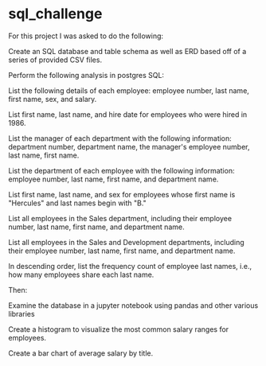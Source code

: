 # sql_challenge
For this project I was asked to do the following:


Create an SQL database and table schema as well as ERD based off of a series of provided CSV files.

Perform the following analysis in postgres SQL:

List the following details of each employee: employee number, last name, first name, sex, and salary.

List first name, last name, and hire date for employees who were hired in 1986.

List the manager of each department with the following information: department number, department name, the manager's employee number, last name, first name.

List the department of each employee with the following information: employee number, last name, first name, and department name.

List first name, last name, and sex for employees whose first name is "Hercules" and last names begin with "B."

List all employees in the Sales department, including their employee number, last name, first name, and department name.

List all employees in the Sales and Development departments, including their employee number, last name, first name, and department name.

In descending order, list the frequency count of employee last names, i.e., how many employees share each last name.



Then:

Examine the database in a jupyter notebook using pandas and other various libraries

Create a histogram to visualize the most common salary ranges for employees.

Create a bar chart of average salary by title.
